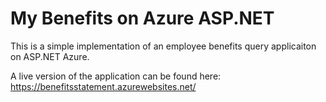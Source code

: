 # My Benefits on Azure ASP.NET
This is a simple implementation of an employee benefits query applicaiton on ASP.NET Azure.

A live version of the application can be found here: https://benefitsstatement.azurewebsites.net/
